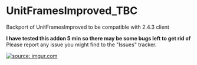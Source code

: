 # UnitFramesImproved_TBC
Backport of UnitFramesImproved to be compatible with 2.4.3 client

<b>I have tested this addon 5 min so there may be some bugs left to get rid of</b>
Please report any issue you might find to the "Issues" tracker.

<a href="http://imgur.com/InH4yec"><img src="http://i.imgur.com/InH4yec.png" title="source: imgur.com" /></a>

